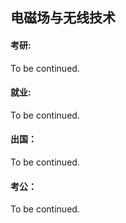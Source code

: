 ## 电磁场与无线技术

#### 考研:

To be continued.

#### 就业:

To be continued.

#### 出国：

To be continued.

#### 考公：

To be continued.
